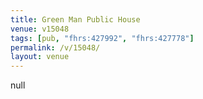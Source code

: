 ```yaml
---
title: Green Man Public House
venue: v15048
tags: [pub, "fhrs:427992", "fhrs:427778"]
permalink: /v/15048/
layout: venue
---
```

null